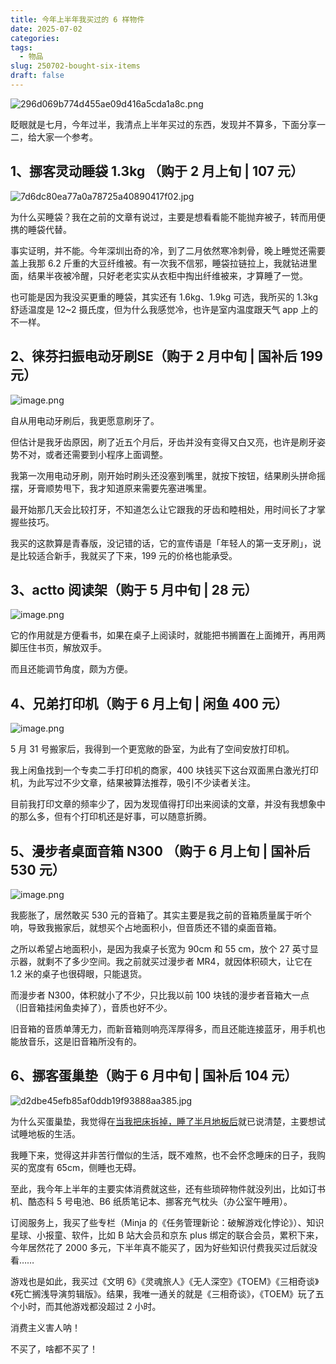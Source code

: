 ```yaml
---
title: 今年上半年我买过的 6 样物件
date: 2025-07-02
categories: 
tags:
  - 物品
slug: 250702-bought-six-items
draft: false
---
```

![296d069b774d455ae09d416a5cda1a8c.png](https://img.liangmouyin.com/2025/07/6d0f6cf7d9cf11f4623e62df53ee23c8.png)

眨眼就是七月，今年过半，我清点上半年买过的东西，发现并不算多，下面分享一二，给大家一个参考。

## 1、挪客灵动睡袋 1.3kg （购于 2 月上旬 | 107 元）

![7d6dc80ea77a0a78725a40890417f02.jpg](https://img.liangmouyin.com/2025/07/38bd30aec18c342b87f03cf2c7e37960.jpg)

为什么买睡袋？我在之前的文章有说过，主要是想看看能不能抛弃被子，转而用便携的睡袋代替。

事实证明，并不能。今年深圳出奇的冷，到了二月依然寒冷刺骨，晚上睡觉还需要盖上我那 6.2 斤重的大豆纤维被。有一次我不信邪，睡袋拉链拉上，我就钻进里面，结果半夜被冷醒，只好老老实实从衣柜中掏出纤维被来，才算睡了一觉。

也可能是因为我没买更重的睡袋，其实还有 1.6kg、1.9kg 可选，我所买的 1.3kg 舒适温度是 12~2 摄氏度，但为什么我感觉冷，也许是室内温度跟天气 app 上的不一样。

## 2、徕芬扫振电动牙刷SE（购于 2 月中旬 | 国补后 199 元）

![image.png](https://img.liangmouyin.com/2025/07/8c2991a520b67481ca4de32aa1385193.png)

自从用电动牙刷后，我更愿意刷牙了。

但估计是我牙齿原因，刷了近五个月后，牙齿并没有变得又白又亮，也许是刷牙姿势不对，或者还需要到小程序上面调整。

我第一次用电动牙刷，刚开始时刷头还没塞到嘴里，就按下按钮，结果刷头拼命摇摆，牙膏顺势甩下，我才知道原来需要先塞进嘴里。

最开始那几天会比较打牙，不知道怎么让它跟我的牙齿和睦相处，用时间长了才掌握些技巧。

我买的这款算是青春版，没记错的话，它的宣传语是「年轻人的第一支牙刷」，说是比较适合新手，我就买了下来，199 元的价格也能承受。

## 3、actto 阅读架（购于 5 月中旬 | 28 元）

![image.png](https://img.liangmouyin.com/2025/07/11d18d0ee1946da7e2e0e103d0675448.png)

它的作用就是方便看书，如果在桌子上阅读时，就能把书搁置在上面摊开，再用两脚压住书页，解放双手。

而且还能调节角度，颇为方便。

## 4、兄弟打印机（购于 6 月上旬 | 闲鱼 400 元）

![image.png](https://img.liangmouyin.com/2025/07/67cd627c7734935787c1ef8a37095e10.png)

5 月 31 号搬家后，我得到一个更宽敞的卧室，为此有了空间安放打印机。

我上闲鱼找到一个专卖二手打印机的商家，400 块钱买下这台双面黑白激光打印机，为此写过不少文章，结果被算法推荐，吸引不少读者关注。

目前我打印文章的频率少了，因为发现值得打印出来阅读的文章，并没有我想象中的那么多，但有个打印机还是好事，可以随意折腾。

## 5、漫步者桌面音箱 N300 （购于 6 月上旬 | 国补后 530 元）

![image.png](https://img.liangmouyin.com/2025/07/522c97904bad21cb65dbd00efa584df3.png)

我膨胀了，居然敢买 530 元的音箱了。其实主要是我之前的音箱质量属于听个响，导致我搬家后，就想买个占地面积小，但音质还不错的桌面音箱。

之所以希望占地面积小，是因为我桌子长宽为 90cm 和 55 cm，放个 27 英寸显示器，就剩不了多少空间。我之前就买过漫步者 MR4，就因体积硕大，让它在 1.2 米的桌子也很碍眼，只能退货。

而漫步者 N300，体积就小了不少，只比我以前 100 块钱的漫步者音箱大一点（旧音箱挂闲鱼卖掉了），音质也好不少。

旧音箱的音质单薄无力，而新音箱则响亮浑厚得多，而且还能连接蓝牙，用手机也能放音乐，这是旧音箱所没有的。

## 6、挪客蛋巢垫（购于 6 月中旬 | 国补后 104 元）

![d2dbe45efb85af0ddb19f93888aa385.jpg](https://img.liangmouyin.com/2025/07/276a3114f7d8def0957416bba77d708d.jpg)

为什么买蛋巢垫，我觉得在[当我把床拆掉，睡了半月地板后](https://mp.weixin.qq.com/s/fZbdTobfudvBz7VKRFGfkw)就已说清楚，主要想试试睡地板的生活。

我睡下来，觉得这并非苦行僧似的生活，既不难熬，也不会怀念睡床的日子，我购买的宽度有 65cm，侧睡也无碍。

至此，我今年上半年的主要实体消费就这些，还有些琐碎物件就没列出，比如订书机、酷态科 5 号电池、B6 纸质笔记本、挪客充气枕头（办公室午睡用）。

订阅服务上，我买了些专栏（Minja 的《任务管理新论：破解游戏化悖论》）、知识星球、小报童、软件，比如 B 站大会员和京东 plus 绑定的联合会员，累积下来，今年居然花了 2000 多元，下半年真不能买了，因为好些知识付费我买过后就没看……

游戏也是如此，我买过《文明 6》《灵魂旅人》《无人深空》《TOEM》《三相奇谈》《死亡搁浅导演剪辑版》。结果，我唯一通关的就是《三相奇谈》，《TOEM》玩了五个小时，而其他游戏都没超过 2 小时。

消费主义害人呐！

不买了，啥都不买了！